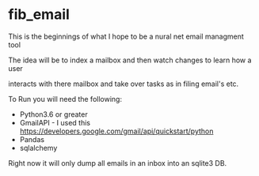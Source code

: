 # fib_email

This is the beginnings of what I hope to be a nural net email managment tool

The idea will be to index a mailbox and then watch changes to learn how a user

interacts with there mailbox and take over tasks as in filing email's etc.

To Run you will need the following:
* Python3.6 or greater
* GmailAPI - I used this https://developers.google.com/gmail/api/quickstart/python
* Pandas
* sqlalchemy


Right now it will only dump all emails in an inbox into an sqlite3 DB.
